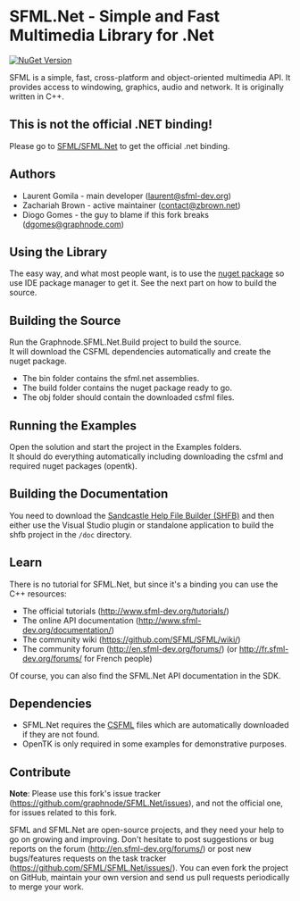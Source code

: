 # SFML.Net - Simple and Fast Multimedia Library for .Net

[![NuGet Version](https://img.shields.io/nuget/v/Graphnode.SFML.Net.svg)](https://www.nuget.org/packages/Graphnode.SFML.Net)

SFML is a simple, fast, cross-platform and object-oriented multimedia API. It provides access to windowing, graphics, audio and network.
It is originally written in C++.

## This is not the official .NET binding!
Please go to [SFML/SFML.Net](https://github.com/SFML/SFML.Net) to get the official .net binding.

## Authors
* Laurent Gomila - main developer (laurent@sfml-dev.org)
* Zachariah Brown - active maintainer (contact@zbrown.net)
* Diogo Gomes - the guy to blame if this fork breaks (dgomes@graphnode.com)

## Using the Library
The easy way, and what most people want, is to use the [nuget package](https://www.nuget.org/packages/Graphnode.SFML.Net) so use IDE package manager to get it.
See the next part on how to build the source.

## Building the Source
Run the Graphnode.SFML.Net.Build project to build the source.  
It will download the CSFML dependencies automatically and create the nuget package.  
* The bin folder contains the sfml.net assemblies.
* The build folder contains the nuget package ready to go.
* The obj folder should contain the downloaded csfml files.

## Running the Examples
Open the solution and start the project in the Examples folders.  
It should do everything automatically including downloading the csfml and required nuget packages (opentk).

## Building the Documentation
You need to download the [Sandcastle Help File Builder (SHFB)](https://github.com/EWSoftware/SHFB) and then either use the Visual Studio plugin or standalone application to build the shfb project in the `/doc` directory.

## Learn
There is no tutorial for SFML.Net, but since it's a binding you can use the C++ resources:
* The official tutorials (http://www.sfml-dev.org/tutorials/)
* The online API documentation (http://www.sfml-dev.org/documentation/)
* The community wiki (https://github.com/SFML/SFML/wiki/)
* The community forum (http://en.sfml-dev.org/forums/) (or http://fr.sfml-dev.org/forums/ for French people)

Of course, you can also find the SFML.Net API documentation in the SDK.

## Dependencies
* SFML.Net requires the [CSFML](https://github.com/SFML/CSFML/) files which are automatically downloaded if they are not found.  
* OpenTK is only required in some examples for demonstrative purposes.

## Contribute
**Note**: Please use this fork's issue tracker (https://github.com/graphnode/SFML.Net/issues), and not the official one, for issues related to this fork.

SFML and SFML.Net are open-source projects, and they need your help to go on growing and improving.
Don't hesitate to post suggestions or bug reports on the forum (http://en.sfml-dev.org/forums/)
or post new bugs/features requests on the task tracker (https://github.com/SFML/SFML.Net/issues/).
You can even fork the project on GitHub, maintain your own version and send us pull requests periodically to merge your work.

